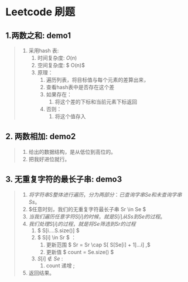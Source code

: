 # Leetcode 刷题

## 1.两数之和: demo1

> 1. 采用hash 表:
>    1. 时间复杂度: $O(n)$
>    2. 空间复杂度: $ O(n)$
>    3. 原理：
>       1. 遍历列表，将目标值与每个元素的差算出来，
>       2. 查看hash表中是否存在这个差
>       3. 如果存在：
>          1. 将这个差的下标和当前元素下标返回
>       4. 否则：
>          1. 将这个值存入



## 2. 两数相加: demo2

> 1. 给出的数据结构，是从低位到高位的。
> 2. 把我好进位就行。



## 3. 无重复字符的最长子串: demo3

> 1. $将字符串S整体进行遍历，分为两部分：已查询字串 Se 和 未查询字串 Ss 。$
> 2. $任意时刻，我们的无重复字符最长子串 Sr \in Se $
> 3. $当我们遍历任意字符 S[i] 的时候， 就是S[i] 从Ss 到 Se 的过程$。
> 4. $我们处理S[i]的过程，就是将 Se 筛选到 Sr的过程$
>    1. $ S[i....S.size()] $ 
>    2. $ S[i] \in Sr $ ：
>       1. 更新范围 $ Sr = Sr \cap S[ S[Se[i] + 1]...i] ,$
>       2. 更新值 $ count = Se.size() $
>    3. $S[i] \notin Se$ : 
>       1. count 递增 ;
> 5. 返回结果。